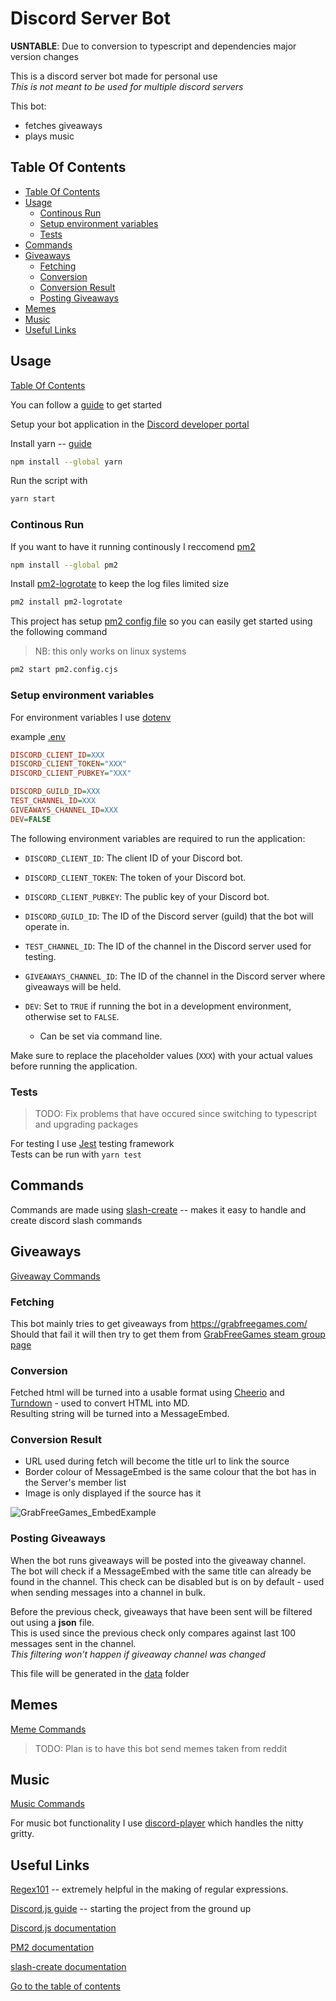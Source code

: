 # Discord Server Bot <!-- omit in toc -->

**USNTABLE**: Due to conversion to typescript and dependencies major version changes

This is a discord server bot made for personal use  
_This is not meant to be used for multiple discord servers_

This bot:

- fetches giveaways
- plays music

## Table Of Contents

- [Table Of Contents](#table-of-contents)
- [Usage](#usage)
  - [Continous Run](#continous-run)
  - [Setup environment variables](#setup-environment-variables)
  - [Tests](#tests)
- [Commands](#commands)
- [Giveaways](#giveaways)
  - [Fetching](#fetching)
  - [Conversion](#conversion)
  - [Conversion Result](#conversion-result)
  - [Posting Giveaways](#posting-giveaways)
- [Memes](#memes)
- [Music](#music)
- [Useful Links](#useful-links)

## Usage

[Table Of Contents](#table-of-contents)

You can follow a [guide](https://discordjs.guide/#before-you-begin) to get started

Setup your bot application in the [Discord developer portal](https://discord.com/developers/applications)

Install yarn -- [guide](https://classic.yarnpkg.com/lang/en/docs/install/)

```bash
npm install --global yarn
```

Run the script with

```bash
yarn start
```

### Continous Run

If you want to have it running continously I reccomend [pm2](https://github.com/Unitech/pm2)

```bash
npm install --global pm2
```

Install [pm2-logrotate](https://github.com/keymetrics/pm2-logrotate) to keep the log files limited size

```bash
pm2 install pm2-logrotate
```

This project has setup [pm2 config file](./pm2.config.js) so you can easily get started using the following command
> NB: this only works on linux systems

```bash
pm2 start pm2.config.cjs
```

### Setup environment variables

For environment variables I use [dotenv](https://github.com/motdotla/dotenv)

example [.env](./.env.example)

```ini
DISCORD_CLIENT_ID=XXX
DISCORD_CLIENT_TOKEN="XXX"
DISCORD_CLIENT_PUBKEY="XXX"

DISCORD_GUILD_ID=XXX
TEST_CHANNEL_ID=XXX
GIVEAWAYS_CHANNEL_ID=XXX
DEV=FALSE
```

The following environment variables are required to run the application:

- `DISCORD_CLIENT_ID`: The client ID of your Discord bot.
- `DISCORD_CLIENT_TOKEN`: The token of your Discord bot.
- `DISCORD_CLIENT_PUBKEY`: The public key of your Discord bot.

- `DISCORD_GUILD_ID`: The ID of the Discord server (guild) that the bot will operate in.
- `TEST_CHANNEL_ID`: The ID of the channel in the Discord server used for testing.
- `GIVEAWAYS_CHANNEL_ID`: The ID of the channel in the Discord server where giveaways will be held.

- `DEV`: Set to `TRUE` if running the bot in a development environment, otherwise set to `FALSE`.
  - Can be set via command line.

Make sure to replace the placeholder values (`XXX`) with your actual values before running the application.

### Tests

> TODO: Fix problems that have occured since switching to typescript and upgrading packages

For testing I use [Jest](https://jestjs.io/) testing framework  
Tests can be run with `yarn test`

## Commands

Commands are made using [slash-create](https://slash-create.js.org/#/) -- makes it easy to handle and create discord slash commands

## Giveaways

[Giveaway Commands](./src/commands/giveaways/)

### Fetching

This bot mainly tries to get giveaways from <https://grabfreegames.com/>  
Should that fail it will then try to get them from
[GrabFreeGames steam group page](https://steamcommunity.com/groups/GrabFreeGames/announcements/listing)

### Conversion

Fetched html will be turned into a usable format using [Cheerio](https://cheerio.js.org/) and
[Turndown](https://github.com/domchristie/turndown) - used to convert HTML into MD.  
Resulting string will be turned into a MessageEmbed.

### Conversion Result

- URL used during fetch will become the title url to link the source
- Border colour of MessageEmbed is the same colour that the bot has in the Server's member list
- Image is only displayed if the source has it

![GrabFreeGames_EmbedExample](./.github/examples/GrabFreeGames_EmbedExample.png)

### Posting Giveaways

When the bot runs giveaways will be posted into the giveaway channel.  
The bot will check if a MessageEmbed with the same title can already be found in the channel.
This check can be disabled but is on by default - used when sending messages into a channel in bulk.

Before the previous check, giveaways that have been sent will be filtered out using a **json** file.  
This is used since the previous check only compares against last 100 messages sent in the channel.  
_This filtering won't happen if giveaway channel was changed_

This file will be generated in the [data](./data) folder

## Memes

[Meme Commands](./src/commands/memes/)

> TODO: Plan is to have this bot send memes taken from reddit

## Music

[Music Commands](./src/commands/music/)

For music bot functionality I use [discord-player](https://discord-player.js.org/) which handles the nitty gritty.  

## Useful Links

[Regex101](https://regex101.com/) -- extremely helpful in the making of regular expressions.

[Discord.js guide](https://discordjs.guide/) -- starting the project from the ground up

[Discord.js documentation](https://discord.js.org/#/docs/discord.js/main/general/welcome)

[PM2 documentation](https://pm2.keymetrics.io/docs/usage/pm2-doc-single-page/)

[slash-create documentation](https://slash-create.js.org/#/docs/main/latest/general/welcome)

[Go to the table of contents](#table-of-contents)
